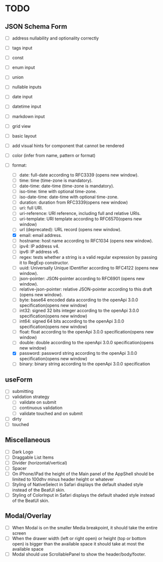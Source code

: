 # TODO

## JSON Schema Form

- [ ] address nullability and optionality correctly
- [ ] tags input
- [ ] const
- [ ] enum input
- [ ] union
- [ ] nullable inputs
- [ ] date input
- [ ] datetime input
- [ ] markdown input
- [ ] grid view
- [ ] basic layout
- [ ] add visual hints for component that cannot be rendered
- [ ] color (infer from name, pattern or format)

- [ ] format:
  - [ ] date: full-date according to RFC3339 (opens new window).
  - [ ] time: time (time-zone is mandatory).
  - [ ] date-time: date-time (time-zone is mandatory).
  - [ ] iso-time: time with optional time-zone.
  - [ ] iso-date-time: date-time with optional time-zone.
  - [ ] duration: duration from RFC3339(opens new window)
  - [ ] uri: full URI.
  - [ ] uri-reference: URI reference, including full and relative URIs.
  - [ ] uri-template: URI template according to RFC6570(opens new window)
  - [ ] url (deprecated): URL record (opens new window).
  - [x] email: email address.
  - [ ] hostname: host name according to RFC1034 (opens new window).
  - [ ] ipv4: IP address v4.
  - [ ] ipv6: IP address v6.
  - [ ] regex: tests whether a string is a valid regular expression by passing it to RegExp constructor.
  - [ ] uuid: Universally Unique IDentifier according to RFC4122 (opens new window).
  - [ ] json-pointer: JSON-pointer according to RFC6901 (opens new window).
  - [ ] relative-json-pointer: relative JSON-pointer according to this draft (opens new window).
  - [ ] byte: base64 encoded data according to the openApi 3.0.0 specification(opens new window)
  - [ ] int32: signed 32 bits integer according to the openApi 3.0.0 specification(opens new window)
  - [ ] int64: signed 64 bits according to the openApi 3.0.0 specification(opens new window)
  - [ ] float: float according to the openApi 3.0.0 specification(opens new window)
  - [ ] double: double according to the openApi 3.0.0 specification(opens new window)
  - [x] password: password string according to the openApi 3.0.0 specification(opens new window)
  - [ ] binary: binary string according to the openApi 3.0.0 specification

## useForm

- [ ] submitting
- [ ] validation strategy
  - [ ] validate on submit
  - [ ] continuous validation
  - [ ] validate touched and on submit
- [ ] dirty
- [ ] touched

## Miscellaneous

- [ ] Dark Logo
- [ ] Draggable List Items
- [ ] Divider (horizontal/vertical)
- [ ] Spacer
- [ ] On iPhone/iPad the height of the Main panel of the AppShell should be limited to 100dhv minus header height or whatever
- [ ] Styling of NativeSelect in Safari displays the default shaded style instead of the BeatUI skin.
- [ ] Styling of ColorInput in Safari displays the default shaded style instead of the BeatUI skin.

## Modal/Overlay

- [ ] When Modal is on the smaller Media breakpoint, it should take the entire screen
- [ ] When the drawer width (left or right open) or height (top or bottom open) is bigger than the available space it should take at most the available space
- [ ] Modal should use ScrollablePanel to show the header/body/footer.
